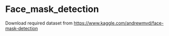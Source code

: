 # Face_mask_detection
Download required dataset from https://www.kaggle.com/andrewmvd/face-mask-detection
